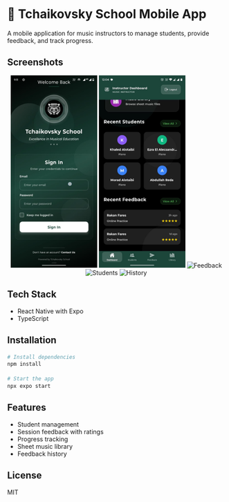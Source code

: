 # 🎵 Tchaikovsky School Mobile App

A mobile application for music instructors to manage students, provide feedback, and track progress.

## Screenshots

<div align="center">
  <img src="screenshots/Login.jpg" width="200" alt="Login"/>
  <img src="screenshots/dashboard.jpg" width="200" alt="Dashboard"/>
  <img src="screenshots/feedback.png" width="200" alt="Feedback"/>
  <img src="screenshots/students.png" width="200" alt="Students"/>
  <img src="screenshots/history.png" width="200" alt="History"/>
</div>

## Tech Stack

- React Native with Expo
- TypeScript

## Installation

```bash
# Install dependencies
npm install

# Start the app
npx expo start
```

## Features

- Student management
- Session feedback with ratings
- Progress tracking
- Sheet music library
- Feedback history

## License

MIT
